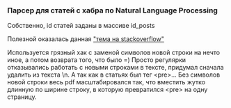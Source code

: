 ### Парсер для статей с хабра по Natural Language Processing
Собственно, id статей заданы в массиве id_posts  

Полезной оказалась данная ["тема на stackoverflow"](http://stackoverflow.com/questions/8044659/pdfkit-does-not-style-pdfs)  

Используется грязный хак с заменой символов новой строки на нечто иное, а потом возврата того, что было =) Просто регулярки отказывались работать с новыми строками в тексте, придумал сначала удалить из текста \n. А так как в статьях был тег \<pre>... Без символов новой строки весь pdf масштабировался так, что вместить жутко длинную по ширине строку, в которую превратился \<pre> на одну страницу.  